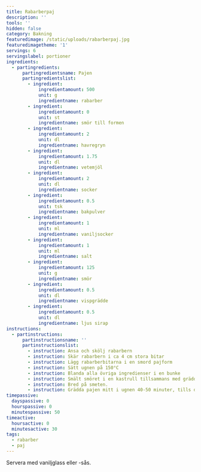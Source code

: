 ```yaml
---
title: Rabarberpaj
description: ''
tools: ''
hidden: false
category: Bakning
featuredimage: /static/uploads/rabarberpaj.jpg
featuredimagetheme: '1'
servings: 6
servingslabel: portioner
ingredients:
  - partingredients:
      partingredientsname: Pajen
      partingredientslist:
        - ingredient:
            ingredientamount: 500
            unit: g
            ingredientname: rabarber
        - ingredient:
            ingredientamount: 0
            unit: st
            ingredientname: smör till formen
        - ingredient:
            ingredientamount: 2
            unit: dl
            ingredientname: havregryn
        - ingredient:
            ingredientamount: 1.75
            unit: dl
            ingredientname: vetemjöl
        - ingredient:
            ingredientamount: 2
            unit: dl
            ingredientname: socker
        - ingredient:
            ingredientamount: 0.5
            unit: tsk
            ingredientname: bakpulver
        - ingredient:
            ingredientamount: 1
            unit: ml
            ingredientname: vaniljsocker
        - ingredient:
            ingredientamount: 1
            unit: ml
            ingredientname: salt
        - ingredient:
            ingredientamount: 125
            unit: g
            ingredientname: smör
        - ingredient:
            ingredientamount: 0.5
            unit: dl
            ingredientname: vispgrädde
        - ingredient:
            ingredientamount: 0.5
            unit: dl
            ingredientname: ljus sirap
instructions:
  - partinstructions:
      partinstructionsname: ''
      partinstructionslist:
        - instruction: Ansa och skölj rabarbern
        - instruction: Skär rabarbern i ca 4 cm stora bitar
        - instruction: Lägg rabarberbitarna i en smord pajform
        - instruction: Sätt ugnen på 150°C
        - instruction: Blanda alla övriga ingredienser i en bunke
        - instruction: Smält smöret i en kastrull tillsammans med grädde och sirap. Blanda ner de torra ingredienserna.
        - instruction: Bred på smeten.
        - instruction: Grädda pajen mitt i ugnen 40-50 minuter, tills den fått färg.
timepassive:
  dayspassive: 0
  hourspassive: 0
  minutespassive: 50
timeactive:
  hoursactive: 0
  minutesactive: 30
tags:
  - rabarber
  - paj
---
```


Servera med vaniljglass eller -sås.
